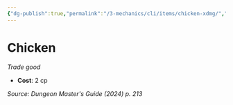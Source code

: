 ```yaml
---
{"dg-publish":true,"permalink":"/3-mechanics/cli/items/chicken-xdmg/","tags":["ttrpg-cli/compendium/src/5e/xdmg","ttrpg-cli/item/gear/trade-good","ttrpg-cli/item/rarity/none"],"created":"2025-03-01T17:25:27.666-05:00","updated":"2025-03-01T18:44:36.649-05:00"}
---
```


# Chicken
*Trade good*  


- **Cost**: 2 cp

*Source: Dungeon Master's Guide (2024) p. 213*